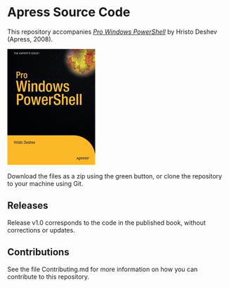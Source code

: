 # Apress Source Code

This repository accompanies [*Pro Windows PowerShell*](http://www.apress.com/9781590599402) by Hristo Deshev (Apress, 2008).

![Cover image](9781590599402.jpg)

Download the files as a zip using the green button, or clone the repository to your machine using Git.

## Releases

Release v1.0 corresponds to the code in the published book, without corrections or updates.

## Contributions

See the file Contributing.md for more information on how you can contribute to this repository.
